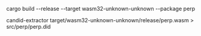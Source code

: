 cargo build --release --target wasm32-unknown-unknown --package perp

candid-extractor target/wasm32-unknown-unknown/release/perp.wasm > src/perp/perp.did